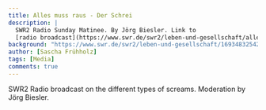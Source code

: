 ```yaml
---
title: Alles muss raus - Der Schrei
description: |
  SWR2 Radio Sunday Matinee. By Jörg Biesler. Link to
  [radio broadcast](https://www.swr.de/swr2/leben-und-gesellschaft/alles-muss-raus-der-schrei-swr2-matinee-2023-09-10-100.html){:target="_blank"}.
background: "https://www.swr.de/swr2/leben-und-gesellschaft/1693483254286%2Cmatinee-der-schrei-bild-pt-20230910-100~_v-16x7@2dL_-594eb175bf96444e7f86c89c3d9f78feed295e4a.jpg"
author: [Sascha Frühholz]
tags: [Media]
comments: true
---
```


SWR2 Radio broadcast on the different types of screams. Moderation by Jörg Biesler.
